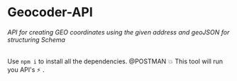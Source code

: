 # Geocoder-API
###### API for creating GEO coordinates using the given address and geoJSON for structuring Schema
Use `npm i` to install all the dependencies.
@POSTMAN :collision: This tool will run you API's :zap: .
